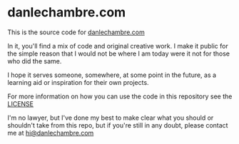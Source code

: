 # danlechambre.com

This is the source code for [danlechambre.com](https://danlechambre.com)

In it, you'll find a mix of code and original creative work. I make it public for the simple reason that I would not be where I am today were it not for those who did the same.

I hope it serves someone, somewhere, at some point in the future, as a learning aid or inspiration for their own projects.

For more information on how you can use the code in this repository see the [LICENSE](./LICENSE.md)

I'm no lawyer, but I've done my best to make clear what you should or shouldn't take from this repo, but if you're still in any doubt, please contact me at hi@danlechambre.com
